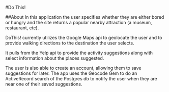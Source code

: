 #Do This!

##About
In this application the user specifies whether they are either bored or hungry
and the site returns a popular nearby attraction (a museum, restaurant, etc).

DoThis! currently utilizes the Google Maps api to geolocate the user and to
provide walking directions to the destination the user selects.

It pulls from the Yelp api to provide the activity suggestions along with select
information about the places suggested.

The user is also able to create an account, allowing them to save suggestions
for later. The app uses the Geocode Gem to do an ActiveRecord search of the
Postgres db to notify the user when they are near one of their saved suggestions.
